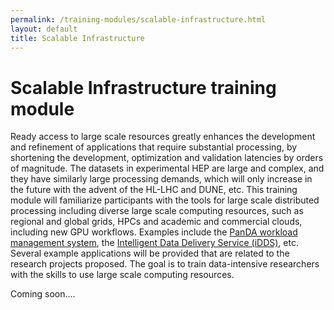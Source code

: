 ```yaml
---
permalink: /training-modules/scalable-infrastructure.html
layout: default
title: Scalable Infrastructure
---
```


# Scalable Infrastructure training module

Ready access to large scale resources greatly enhances the development
and refinement of applications that require substantial processing,
by shortening the development, optimization and validation latencies
by orders of magnitude. The datasets in experimental HEP are large and complex, and they have similarly large processing demands,
which will only increase in the future with the advent of the HL-LHC
and DUNE, etc. This training module will familiarize 
participants with the tools for large scale distributed processing
including diverse large scale computing resources, such as regional
and global grids, HPCs and academic and commercial clouds, including
new GPU workflows. Examples include the 
[PanDA workload management system](https://panda-wms.readthedocs.io),
the [Intelligent Data Delivery Service (iDDS)](https://idds.readthedocs.io), 
etc. Several example applications will be provided that are related to the 
research projects proposed.
The goal is to train data-intensive researchers with the skills to
use large scale computing resources.

Coming soon....


